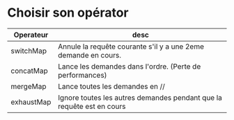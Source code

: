 # Choisir son opérator

|Operateur | desc |
|---|---|
|switchMap| Annule la requête courante s'il y a une 2eme demande en cours.|
|concatMap| Lance les demandes dans l'ordre. (Perte de performances)|
|mergeMap| Lance toutes les demandes en //|
|exhaustMap| Ignore toutes les autres demandes pendant que la requête est en cours |

